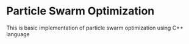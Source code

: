 # Particle Swarm Optimization
This is basic implementation of particle swarm optimization using C++ language 

